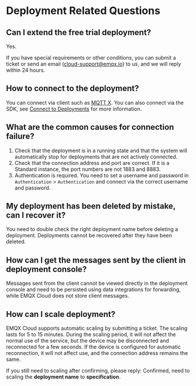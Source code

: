 # Deployment Related Questions

## Can I extend the free trial deployment?

Yes.

If you have special requirements or other conditions, you can submit a ticket or send an email (cloud-support@emqx.io) to us, and we will reply within 24 hours.

## How to connect to the deployment?

You can connect via client such as [MQTT X](https://mqttx.app). You can also connect via the SDK, see [Connect to Deployments](../connect_to_deployments/overview.md) for more information.

## What are the common causes for connection failure?

1. Check that the deployment is in a running state and that the system will automatically stop for deployments that are not actively connected.
2. Check that the connection address and port are correct. If it is a Standard instance, the port numbers are not 1883 and 8883.
3. Authentication is required. You need to set a username and password in `Authentication` > `Authentication` and connect via the correct username and password.

## My deployment has been deleted by mistake, can I recover it?

You need to double check the right deployment name before deleting a deployment. Deployments cannot be recovered after they have been deleted.

## How can I get the messages sent by the client in deployment console?

Messages sent from the client cannot be viewed directly in the deployment console and need to be persisted using data integrations for forwarding, while EMQX Cloud does not store client messages.

## How can I scale deployment?

EMQX Cloud supports automatic scaling by submitting a ticket. The scaling lasts for 5 to 15 minutes. During the scaling period, it will not affect the normal use of the service, but the device may be disconnected and reconnected for a few seconds. If the device is configured for automatic reconnection, it will not affect use, and the connection address remains the same.

If you still need to scaling after confirming, please reply: Confirmed, need to scaling the **deployment name** to **specification**.
